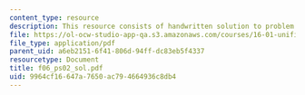 ```yaml
---
content_type: resource
description: This resource consists of handwritten solution to problem set.
file: https://ol-ocw-studio-app-qa.s3.amazonaws.com/courses/16-01-unified-engineering-i-ii-iii-iv-fall-2005-spring-2006/9964cf16647a7650ac794664936c8db4_f06_ps02_sol.pdf
file_type: application/pdf
parent_uid: a6eb2151-6f41-806d-94ff-dc83eb5f4337
resourcetype: Document
title: f06_ps02_sol.pdf
uid: 9964cf16-647a-7650-ac79-4664936c8db4
---
```

